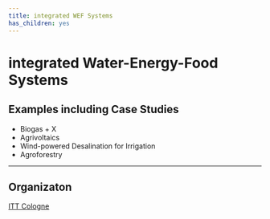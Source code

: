 ```yaml
---
title: integrated WEF Systems
has_children: yes
---
```

# integrated Water-Energy-Food Systems

## Examples including Case Studies
- Biogas + X
- Agrivoltaics
- Wind-powered Desalination for Irrigation
- Agroforestry
___
## Organizaton
[ITT Cologne](https://www.tt.th-koeln.de/)
